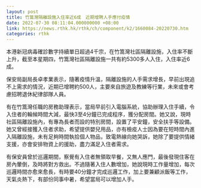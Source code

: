 ```yaml
---
layout: post
title: 竹篙灣隔離設施入住率近6成　近期增聘人手應付疫情
date: 2022-07-30 08:11:04.000000000 +08:00
link: https://news.rthk.hk/rthk/ch/component/k2/1660084-20220730.htm
categories: rthk
---
```


本港新冠病毒確診數字持續單日超過4千宗，在竹篙灣社區隔離設施，入住率不斷上升，截至本星期四，竹篙灣社區隔離設施一共有約5300多人入住，入住率近6成。

保安局副局長卓孝業表示，隨著疫情升溫，隔離設施的人手需求增長，早前出現追不上需求的情況，近期已增聘約500人，主要來自旅遊及教練等行業，未來或會考慮招聘退休紀律部隊人員。

有在竹篙灣任職的房務助理表示，當局早前引入電腦系統，協助辦理入住手續，令入住者的輪候時間大減，最快3至4分鐘已完成程序，獲分配房間。她又說，現時社區隔離設施內，有專為長者而設的特別房間，設置了平安鐘，安全扶手等設備。她又曾經接獲入住者求助，希望提供嬰兒用品，亦有檢疫人士因為要在短時間內進入隔離設施，未有足夠時間執拾個人物品，致電熱線向她哭訴，她除了要提供情緒支援，亦會安排物資上的援助，盡力滿足入住者需求。

有保安員曾於巡邏期間，察覺有入住者無領取早餐，又無人應門，最後發現住客在房內暈倒，及時將對方救出。不過隨著入住人數增加，她說現時工作量增加，每次巡邏時間亦愈來愈長，有時要40分鐘才完成巡邏工作，加上要兼顧派飯等工作，天氣炎熱下，有部份同事中暑，希望當局可以增加人手。
